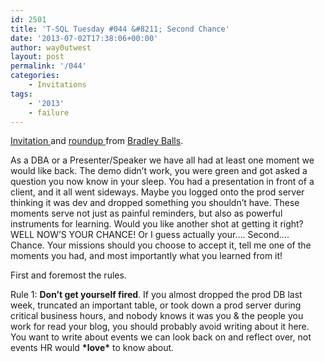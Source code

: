 ```yaml
---
id: 2501
title: 'T-SQL Tuesday #044 &#8211; Second Chance'
date: '2013-07-02T17:38:06+00:00'
author: way0utwest
layout: post
permalink: '/044'
categories:
    - Invitations
tags:
    - '2013'
    - failure
---
```


[Invitation ](http://www.sqlservercentral.com/blogs/sqlballs/2013/07/02/t-sql-tuesday-44-the-second-chance/)and [roundup ](http://www.sqlballs.com/2013/07/t-sql-tuesday-wrap-up.html)from [Bradley Balls](http://www.sqlballs.com/).

As a DBA or a Presenter/Speaker we have all had at least one moment we would like back. The demo didn’t work, you were green and got asked a question you now know in your sleep. You had a presentation in front of a client, and it all went sideways. Maybe you logged onto the prod server thinking it was dev and dropped something you shouldn’t have. These moments serve not just as painful reminders, but also as powerful instruments for learning. Would you like another shot at getting it right? WELL NOW’S YOUR CHANCE! Or I guess actually your…. Second…. Chance. Your missions should you choose to accept it, tell me one of the moments you had, and most importantly what you learned from it!

First and foremost the rules.

Rule 1: **Don’t get yourself fired**. If you almost dropped the prod DB last week, truncated an important table, or took down a prod server during critical business hours, and nobody knows it was you &amp; the people you work for read your blog, you should probably avoid writing about it here. You want to write about events we can look back on and reflect over, not events HR would **\*love\*** to know about.